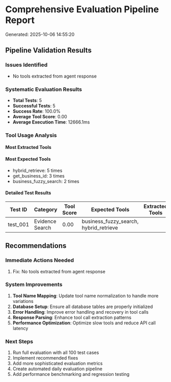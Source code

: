 # Comprehensive Evaluation Pipeline Report
Generated: 2025-10-06 14:55:20

## Pipeline Validation Results

### Issues Identified
- No tools extracted from agent response

### Systematic Evaluation Results
- **Total Tests**: 5
- **Successful Tests**: 5
- **Success Rate**: 100.0%
- **Average Tool Score**: 0.00
- **Average Execution Time**: 12666.1ms

### Tool Usage Analysis

#### Most Extracted Tools


#### Most Expected Tools  
- hybrid_retrieve: 5 times
- get_business_id: 3 times
- business_fuzzy_search: 2 times

#### Detailed Test Results
| Test ID | Category | Tool Score | Expected Tools | Extracted Tools |
|---------|----------|------------|----------------|-----------------|
| test_001 | Evidence Search | 0.00 | business_fuzzy_search, hybrid_retrieve |  |\n| test_002 | Evidence Search | 0.00 | get_business_id, hybrid_retrieve |  |\n| test_003 | Evidence Search | 0.00 | get_business_id, hybrid_retrieve |  |\n| test_004 | Evidence Search | 0.00 | get_business_id, hybrid_retrieve |  |\n| test_005 | Evidence Search | 0.00 | business_fuzzy_search, hybrid_retrieve |  |\n

## Recommendations

### Immediate Actions Needed
1. Fix: No tools extracted from agent response

### System Improvements
1. **Tool Name Mapping**: Update tool name normalization to handle more variations
2. **Database Setup**: Ensure all database tables are properly initialized
3. **Error Handling**: Improve error handling and recovery in tool calls
4. **Response Parsing**: Enhance tool call extraction patterns
5. **Performance Optimization**: Optimize slow tools and reduce API call latency

### Next Steps
1. Run full evaluation with all 100 test cases
2. Implement recommended fixes
3. Add more sophisticated evaluation metrics
4. Create automated daily evaluation pipeline
5. Add performance benchmarking and regression testing
